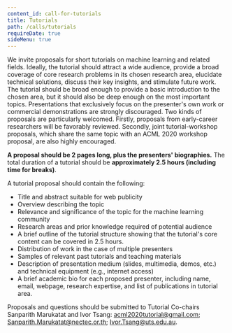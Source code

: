 ```yaml
---
content_id: call-for-tutorials
title: Tutorials
path: /calls/tutorials
requireDate: true
sideMenu: true
---
```



We invite proposals for short tutorials on machine learning and related fields. Ideally, the tutorial should attract a wide audience, provide a broad coverage of core research problems in its chosen research area, elucidate technical solutions, discuss their key insights, and stimulate future work. The tutorial should be broad enough to provide a basic introduction to the chosen area, but it should also be deep enough on the most important topics. Presentations that exclusively focus on the presenter's own work or commercial demonstrations are strongly discouraged.
Two kinds of proposals are particularly welcomed. Firstly, proposals from early-career researchers will be favorably reviewed. Secondly, joint tutorial-workshop proposals, which share the same topic with an ACML 2020 workshop proposal, are also highly encouraged.


**A proposal should be 2 pages long, plus the presenters' biographies.** The total duration of a tutorial should be **approximately 2.5 hours (including time for breaks)**.

A tutorial proposal should contain the following:
- Title and abstract suitable for web publicity
- Overview describing the topic
- Relevance and significance of the topic for the machine learning community
- Research areas and prior knowledge required of potential audience
- A brief outline of the tutorial structure showing that the tutorial's core content can be covered in 2.5 hours.
- Distribution of work in the case of multiple presenters
- Samples of relevant past tutorials and teaching materials
- Description of presentation medium (slides, multimedia, demos, etc.) and technical equipment (e.g., internet access)
- A brief academic bio for each proposed presenter, including name, email, webpage, research expertise, and list of publications in tutorial area.

Proposals and questions should be submitted to Tutorial Co-chairs Sanparith Marukatat and Ivor Tsang: acml2020tutorial@gmail.com; Sanparith.Marukatat@nectec.or.th; Ivor.Tsang@uts.edu.au.
